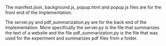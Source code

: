 The manifest.json, background.js, popup.html and popup.js files are for the front end of the Implementation.

The server.py and pdf_summarization.py are for the back end of the Implementation.
More specifically the server.py is the file that summarizes the text of a website and the file pdf_summarization.py is the file that was used for the experiment and summarizes pdf files from a folder.

